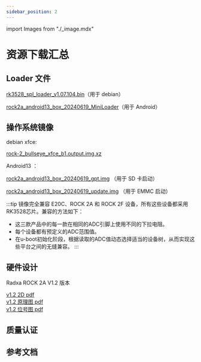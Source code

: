 ```yaml
---
sidebar_position: 2
---
```


import Images from "./\_image.mdx"

# 资源下载汇总

## Loader 文件

[rk3528_spl_loader_v1.07.104.bin](https://dl.radxa.com/rock2/images/loader/rk3528_spl_loader_v1.07.104.bin)（用于 debian）

[rock2a_android13_box_20240619_MiniLoader](https://github.com/radxa/manifests/releases/download/radxa-rock2a-20240726/rock2a_android13_box_20240619_MiniLoader.bin)（用于 Android）

## 操作系统镜像

debian xfce:

[rock-2_bullseye_xfce_b1.output.img.xz](https://github.com/radxa-build/rock-2/releases/download/b1/rock-2_bullseye_xfce_b1.output.img.xz)

Android13 ：

[rock2a_android13_box_20240619_gpt.img](https://github.com/radxa/manifests/releases/download/radxa-rock2a-20240726/rock2a_android13_box_20240619_gpt.zip) （用于 SD 卡启动）

[rock2a_android13_box_20240619_update.img](https://github.com/radxa/manifests/releases/download/radxa-rock2a-20240726/rock2a_android13_box_20240619_update.zip) （用于 EMMC 启动）

:::tip
镜像完全兼容 E20C、ROCK 2A 和 ROCK 2F 设备，所有这些设备都采用RK3528芯片。兼容的方法如下：

- 这三款产品中的每一款在相同的ADC引脚上使用不同的下拉电阻。
- 每个设备都有预定义的ADC范围值。
- 在u-boot初始化阶段，根据读取的ADC值动态选择适当的设备树，从而实现这些平台之间的无缝兼容。
  :::

## 硬件设计

Radxa ROCK 2A V1.2 版本

[v1.2 2D pdf](https://dl.radxa.com/rock2/2a/v1.2/radxa_rock2a_v1.2_2d_dimension.zip)  
[v1.2 原理图 pdf](https://dl.radxa.com/rock2/2a/v1.2/radxa_rock_2a_v1.2_schematic.pdf)  
[v1.2 位号图 pdf](https://dl.radxa.com/rock2/2a/v1.2/radxa_rock_2a_v1.2_components_placement_map.pdf)

## 质量认证

## 参考文档
